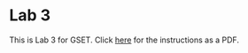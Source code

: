 # Lab 3 
This is Lab 3 for GSET. Click [here](https://github.com/thillRobot/matlab_workshop/blob/gset/lab/lab3/lab3.pdf) for the instructions as a PDF.
